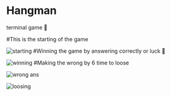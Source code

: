 # Hangman
terminal game 👾

#This is the starting of the game

![starting](https://github.com/AjitHX07/Hangman/assets/105555397/151ddf9f-a34c-4bc7-9531-0f9fb4e634d2)
#Winning the game by answering correctly  or luck 🤞 

![winning](https://github.com/AjitHX07/Hangman/assets/105555397/c948e4f1-07c4-42fa-90fc-2d10d6857d1f)
#Making the wrong by 6 time to loose 

![wrong ans](https://github.com/AjitHX07/Hangman/assets/105555397/4dbc901f-b8e1-4d49-a00b-80d178aa40ca)

![loosing](https://github.com/AjitHX07/Hangman/assets/105555397/2f21a258-0944-424a-9ad0-ee0dbf2eb5b8)
